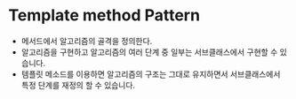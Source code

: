 # Template method Pattern

* 메서드에서 알고리즘의 골격을 정의한다.
* 알고리즘을 구현하고 알고리즘의 여러 단계 중 일부는 서브클래스에서 구현할 수 있습니다.
* 템플릿 메소드를 이용하면 알고리즘의 구조는 그대로 유지하면서 서브클래스에서 특정 단계를 재정의 할 수 있습니다.

